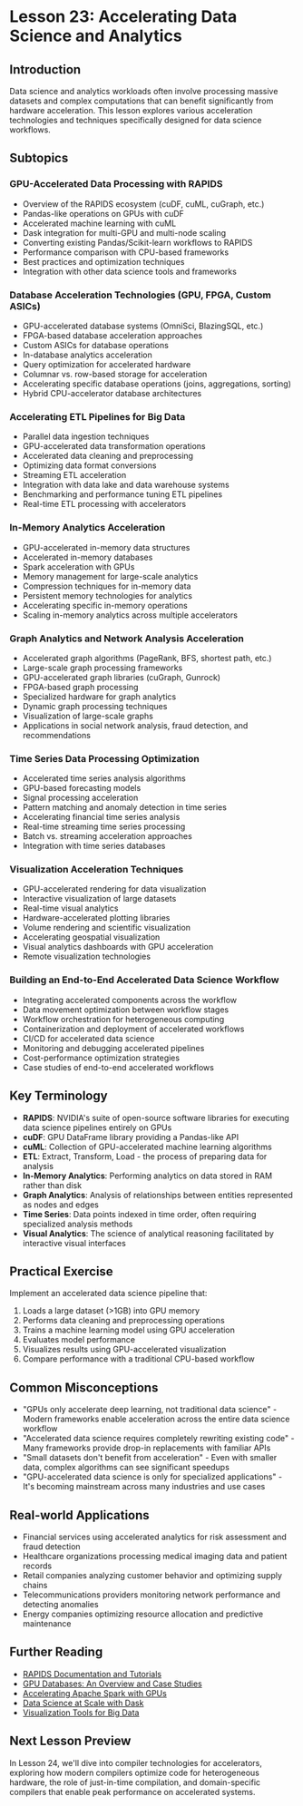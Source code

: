 # Lesson 23: Accelerating Data Science and Analytics

## Introduction
Data science and analytics workloads often involve processing massive datasets and complex computations that can benefit significantly from hardware acceleration. This lesson explores various acceleration technologies and techniques specifically designed for data science workflows.

## Subtopics

### GPU-Accelerated Data Processing with RAPIDS
- Overview of the RAPIDS ecosystem (cuDF, cuML, cuGraph, etc.)
- Pandas-like operations on GPUs with cuDF
- Accelerated machine learning with cuML
- Dask integration for multi-GPU and multi-node scaling
- Converting existing Pandas/Scikit-learn workflows to RAPIDS
- Performance comparison with CPU-based frameworks
- Best practices and optimization techniques
- Integration with other data science tools and frameworks

### Database Acceleration Technologies (GPU, FPGA, Custom ASICs)
- GPU-accelerated database systems (OmniSci, BlazingSQL, etc.)
- FPGA-based database acceleration approaches
- Custom ASICs for database operations
- In-database analytics acceleration
- Query optimization for accelerated hardware
- Columnar vs. row-based storage for acceleration
- Accelerating specific database operations (joins, aggregations, sorting)
- Hybrid CPU-accelerator database architectures

### Accelerating ETL Pipelines for Big Data
- Parallel data ingestion techniques
- GPU-accelerated data transformation operations
- Accelerated data cleaning and preprocessing
- Optimizing data format conversions
- Streaming ETL acceleration
- Integration with data lake and data warehouse systems
- Benchmarking and performance tuning ETL pipelines
- Real-time ETL processing with accelerators

### In-Memory Analytics Acceleration
- GPU-accelerated in-memory data structures
- Accelerated in-memory databases
- Spark acceleration with GPUs
- Memory management for large-scale analytics
- Compression techniques for in-memory data
- Persistent memory technologies for analytics
- Accelerating specific in-memory operations
- Scaling in-memory analytics across multiple accelerators

### Graph Analytics and Network Analysis Acceleration
- Accelerated graph algorithms (PageRank, BFS, shortest path, etc.)
- Large-scale graph processing frameworks
- GPU-accelerated graph libraries (cuGraph, Gunrock)
- FPGA-based graph processing
- Specialized hardware for graph analytics
- Dynamic graph processing techniques
- Visualization of large-scale graphs
- Applications in social network analysis, fraud detection, and recommendations

### Time Series Data Processing Optimization
- Accelerated time series analysis algorithms
- GPU-based forecasting models
- Signal processing acceleration
- Pattern matching and anomaly detection in time series
- Accelerating financial time series analysis
- Real-time streaming time series processing
- Batch vs. streaming acceleration approaches
- Integration with time series databases

### Visualization Acceleration Techniques
- GPU-accelerated rendering for data visualization
- Interactive visualization of large datasets
- Real-time visual analytics
- Hardware-accelerated plotting libraries
- Volume rendering and scientific visualization
- Accelerating geospatial visualization
- Visual analytics dashboards with GPU acceleration
- Remote visualization technologies

### Building an End-to-End Accelerated Data Science Workflow
- Integrating accelerated components across the workflow
- Data movement optimization between workflow stages
- Workflow orchestration for heterogeneous computing
- Containerization and deployment of accelerated workflows
- CI/CD for accelerated data science
- Monitoring and debugging accelerated pipelines
- Cost-performance optimization strategies
- Case studies of end-to-end accelerated workflows

## Key Terminology
- **RAPIDS**: NVIDIA's suite of open-source software libraries for executing data science pipelines entirely on GPUs
- **cuDF**: GPU DataFrame library providing a Pandas-like API
- **cuML**: Collection of GPU-accelerated machine learning algorithms
- **ETL**: Extract, Transform, Load - the process of preparing data for analysis
- **In-Memory Analytics**: Performing analytics on data stored in RAM rather than disk
- **Graph Analytics**: Analysis of relationships between entities represented as nodes and edges
- **Time Series**: Data points indexed in time order, often requiring specialized analysis methods
- **Visual Analytics**: The science of analytical reasoning facilitated by interactive visual interfaces

## Practical Exercise
Implement an accelerated data science pipeline that:
1. Loads a large dataset (>1GB) into GPU memory
2. Performs data cleaning and preprocessing operations
3. Trains a machine learning model using GPU acceleration
4. Evaluates model performance
5. Visualizes results using GPU-accelerated visualization
6. Compare performance with a traditional CPU-based workflow

## Common Misconceptions
- "GPUs only accelerate deep learning, not traditional data science" - Modern frameworks enable acceleration across the entire data science workflow
- "Accelerated data science requires completely rewriting existing code" - Many frameworks provide drop-in replacements with familiar APIs
- "Small datasets don't benefit from acceleration" - Even with smaller data, complex algorithms can see significant speedups
- "GPU-accelerated data science is only for specialized applications" - It's becoming mainstream across many industries and use cases

## Real-world Applications
- Financial services using accelerated analytics for risk assessment and fraud detection
- Healthcare organizations processing medical imaging data and patient records
- Retail companies analyzing customer behavior and optimizing supply chains
- Telecommunications providers monitoring network performance and detecting anomalies
- Energy companies optimizing resource allocation and predictive maintenance

## Further Reading
- [RAPIDS Documentation and Tutorials](https://rapids.ai/start.html)
- [GPU Databases: An Overview and Case Studies](https://www.nvidia.com/en-us/on-demand/session/gtcspring21-s31327/)
- [Accelerating Apache Spark with GPUs](https://developer.nvidia.com/blog/accelerating-apache-spark-3-0-with-gpus/)
- [Data Science at Scale with Dask](https://www.dask.org/)
- [Visualization Tools for Big Data](https://www.tableau.com/learn/articles/big-data-visualization)

## Next Lesson Preview
In Lesson 24, we'll dive into compiler technologies for accelerators, exploring how modern compilers optimize code for heterogeneous hardware, the role of just-in-time compilation, and domain-specific compilers that enable peak performance on accelerated systems.